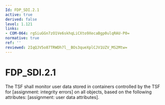 ```yaml
---
Id: FDP_SDI.2.1
active: true
derived: false
level: 1.121
links:
- COM-064: rgSiuGGn7zO1Ve6skhqLiCXto9XecaBgp0ulqRAU-P0=
normative: true
ref: ''
reviewed: 2IqQJV5o87TRWDh7l__BOs3queXplCJV1UZV_MS2Mtw=
---
```


# FDP_SDI.2.1

The TSF shall monitor user data stored in containers controlled by the TSF for [assignment: integrity errors] on all objects, based on the following attributes: [assignment: user data attributes].